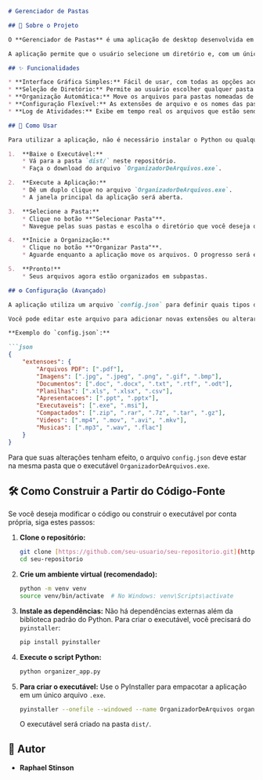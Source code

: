 ````markdown
# Gerenciador de Pastas

## 📖 Sobre o Projeto

O **Gerenciador de Pastas** é uma aplicação de desktop desenvolvida em Python com uma interface gráfica feita em Tkinter. A sua principal função é automatizar a organização de arquivos em um diretório específico. Ele move os arquivos para pastas correspondentes aos seus tipos (ex: `.pdf`, `.docx`, `.jpg`), mantendo sua área de trabalho ou pasta de downloads sempre organizada.

A aplicação permite que o usuário selecione um diretório e, com um único clique, todos os arquivos nesse local são movidos para subpastas categorizadas.

## ✨ Funcionalidades

* **Interface Gráfica Simples:** Fácil de usar, com todas as opções acessíveis na janela principal.
* **Seleção de Diretório:** Permite ao usuário escolher qualquer pasta em seu sistema para organizar.
* **Organização Automática:** Move os arquivos para pastas nomeadas de acordo com suas extensões (ex: "Arquivos PDF", "Imagens", "Documentos").
* **Configuração Flexível:** As extensões de arquivo e os nomes das pastas de destino podem ser personalizados através de um arquivo `config.json`.
* **Log de Atividades:** Exibe em tempo real os arquivos que estão sendo movidos e para onde.

## 🚀 Como Usar

Para utilizar a aplicação, não é necessário instalar o Python ou qualquer dependência. Basta seguir os passos abaixo:

1.  **Baixe o Executável:**
    * Vá para a pasta `dist/` neste repositório.
    * Faça o download do arquivo `OrganizadorDeArquivos.exe`.

2.  **Execute a Aplicação:**
    * Dê um duplo clique no arquivo `OrganizadorDeArquivos.exe`.
    * A janela principal da aplicação será aberta.

3.  **Selecione a Pasta:**
    * Clique no botão **"Selecionar Pasta"**.
    * Navegue pelas suas pastas e escolha o diretório que você deseja organizar. O caminho da pasta aparecerá no campo de texto.

4.  **Inicie a Organização:**
    * Clique no botão **"Organizar Pasta"**.
    * Aguarde enquanto a aplicação move os arquivos. O progresso será exibido na área de log na parte inferior da janela.

5.  **Pronto!**
    * Seus arquivos agora estão organizados em subpastas.

## ⚙️ Configuração (Avançado)

A aplicação utiliza um arquivo `config.json` para definir quais tipos de arquivos são organizados e para quais pastas eles são movidos. Se o arquivo `config.json` não for encontrado, a aplicação criará um com as configurações padrão.

Você pode editar este arquivo para adicionar novas extensões ou alterar os nomes das pastas.

**Exemplo do `config.json`:**

```json
{
    "extensoes": {
        "Arquivos PDF": [".pdf"],
        "Imagens": [".jpg", ".jpeg", ".png", ".gif", ".bmp"],
        "Documentos": [".doc", ".docx", ".txt", ".rtf", ".odt"],
        "Planilhas": [".xls", ".xlsx", ".csv"],
        "Apresentacoes": [".ppt", ".pptx"],
        "Executaveis": [".exe", ".msi"],
        "Compactados": [".zip", ".rar", ".7z", ".tar", ".gz"],
        "Videos": [".mp4", ".mov", ".avi", ".mkv"],
        "Musicas": [".mp3", ".wav", ".flac"]
    }
}
````

Para que suas alterações tenham efeito, o arquivo `config.json` deve estar na mesma pasta que o executável `OrganizadorDeArquivos.exe`.

## 🛠️ Como Construir a Partir do Código-Fonte

Se você deseja modificar o código ou construir o executável por conta própria, siga estes passos:

1.  **Clone o repositório:**

    ```bash
    git clone [https://github.com/seu-usuario/seu-repositorio.git](https://github.com/seu-usuario/seu-repositorio.git)
    cd seu-repositorio
    ```

2.  **Crie um ambiente virtual (recomendado):**

    ```bash
    python -m venv venv
    source venv/bin/activate  # No Windows: venv\Scripts\activate
    ```

3.  **Instale as dependências:**
    Não há dependências externas além da biblioteca padrão do Python. Para criar o executável, você precisará do `pyinstaller`:

    ```bash
    pip install pyinstaller
    ```

4.  **Execute o script Python:**

    ```bash
    python organizer_app.py
    ```

5.  **Para criar o executável:**
    Use o PyInstaller para empacotar a aplicação em um único arquivo `.exe`.

    ```bash
    pyinstaller --onefile --windowed --name OrganizadorDeArquivos organizer_app.py
    ```

    O executável será criado na pasta `dist/`.

## 👤 Autor

  * **Raphael Stinson**

<!-- end list -->

```
```
